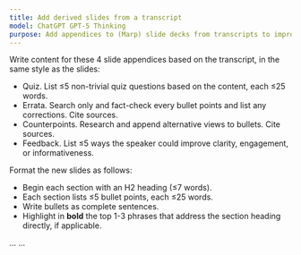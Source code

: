 ```yaml
---
title: Add derived slides from a transcript
model: ChatGPT GPT-5 Thinking
purpose: Add appendices to (Marp) slide decks from transcripts to improve quality and learning.
---
```


Write content for these 4 slide appendices based on the transcript, in the same style as the slides:

- Quiz. List ≤5 non-trivial quiz questions based on the content, each ≤25 words.
- Errata. Search only and fact-check every bullet points and list any corrections. Cite sources.
- Counterpoints. Research and append alternative views to bullets. Cite sources.
- Feedback. List ≤5 ways the speaker could improve clarity, engagement, or informativeness.

Format the new slides as follows:

- Begin each section with an H2 heading (≤7 words).
- Each section lists ≤5 bullet points, each ≤25 words.
- Write bullets as complete sentences.
- Highlight in **bold** the top 1-3 phrases that address the section heading directly, if applicable.

<SLIDES>
...
</SLIDES>

<TRANSCRIPT>
...
</TRANSCRIPT>
